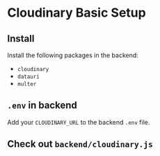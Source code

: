 # Cloudinary Basic Setup

## Install

Install the following packages in the backend:

* `cloudinary`
* `datauri`
* `multer`

## `.env` in backend

Add your `CLOUDINARY_URL` to the backend `.env` file.

## Check out `backend/cloudinary.js`
